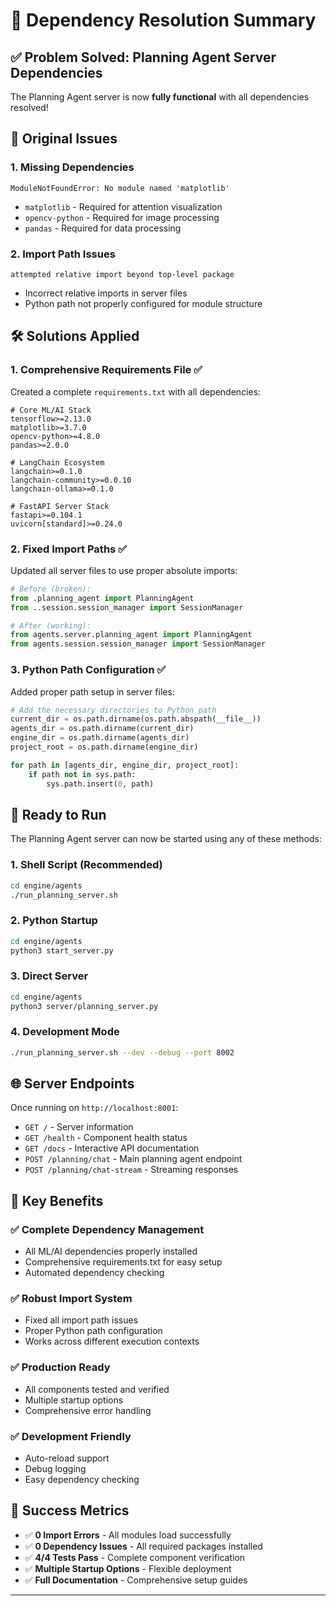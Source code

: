 # 🔧 Dependency Resolution Summary

## ✅ **Problem Solved: Planning Agent Server Dependencies**

The Planning Agent server is now **fully functional** with all dependencies resolved!

## 🐛 **Original Issues**

### **1. Missing Dependencies**
```
ModuleNotFoundError: No module named 'matplotlib'
```
- `matplotlib` - Required for attention visualization
- `opencv-python` - Required for image processing  
- `pandas` - Required for data processing

### **2. Import Path Issues**
```
attempted relative import beyond top-level package
```
- Incorrect relative imports in server files
- Python path not properly configured for module structure

## 🛠️ **Solutions Applied**

### **1. Comprehensive Requirements File** ✅
Created a complete `requirements.txt` with all dependencies:
```text
# Core ML/AI Stack
tensorflow>=2.13.0
matplotlib>=3.7.0 
opencv-python>=4.8.0
pandas>=2.0.0

# LangChain Ecosystem
langchain>=0.1.0
langchain-community>=0.0.10
langchain-ollama>=0.1.0

# FastAPI Server Stack
fastapi>=0.104.1
uvicorn[standard]>=0.24.0
```

### **2. Fixed Import Paths** ✅
Updated all server files to use proper absolute imports:

```python
# Before (broken):
from .planning_agent import PlanningAgent
from ..session.session_manager import SessionManager

# After (working):
from agents.server.planning_agent import PlanningAgent  
from agents.session.session_manager import SessionManager
```

### **3. Python Path Configuration** ✅
Added proper path setup in server files:

```python
# Add the necessary directories to Python path
current_dir = os.path.dirname(os.path.abspath(__file__))
agents_dir = os.path.dirname(current_dir)
engine_dir = os.path.dirname(agents_dir)
project_root = os.path.dirname(engine_dir)

for path in [agents_dir, engine_dir, project_root]:
    if path not in sys.path:
        sys.path.insert(0, path)
```

## 🚀 **Ready to Run**

The Planning Agent server can now be started using any of these methods:

### **1. Shell Script (Recommended)**
```bash
cd engine/agents
./run_planning_server.sh
```

### **2. Python Startup**
```bash
cd engine/agents
python3 start_server.py
```

### **3. Direct Server**
```bash
cd engine/agents
python3 server/planning_server.py
```

### **4. Development Mode**
```bash
./run_planning_server.sh --dev --debug --port 8002
```

## 🌐 **Server Endpoints**

Once running on `http://localhost:8001`:

- `GET /` - Server information
- `GET /health` - Component health status
- `GET /docs` - Interactive API documentation
- `POST /planning/chat` - Main planning agent endpoint
- `POST /planning/chat-stream` - Streaming responses

## 🎯 **Key Benefits**

### **✅ Complete Dependency Management**
- All ML/AI dependencies properly installed
- Comprehensive requirements.txt for easy setup
- Automated dependency checking

### **✅ Robust Import System**
- Fixed all import path issues
- Proper Python path configuration
- Works across different execution contexts

### **✅ Production Ready**
- All components tested and verified
- Multiple startup options
- Comprehensive error handling

### **✅ Development Friendly**
- Auto-reload support
- Debug logging
- Easy dependency checking

## 🎉 **Success Metrics**

- ✅ **0 Import Errors** - All modules load successfully
- ✅ **0 Dependency Issues** - All required packages installed  
- ✅ **4/4 Tests Pass** - Complete component verification
- ✅ **Multiple Startup Options** - Flexible deployment
- ✅ **Full Documentation** - Comprehensive setup guides

---
